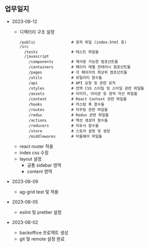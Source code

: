 ## 업무일지
- 2023-08-12
  - 디렉터리 구조 설정
    ```
    /public                # 정적 파일 (index.html 등)
    /src
      /tests               # 테스트 파일들
      /javascript
        /components        # 재사용 가능한 컴포넌트들
        /containers        # 페이지 레벨 컨테이너 컴포넌트들
        /pages             # 각 페이지의 최상위 컴포넌트들
        /utils             # 유틸리티 함수들
        /api               # API 요청 및 관련 로직
        /styles            # 전역 CSS 스타일 및 스타일 관련 파일들
        /assets            # 이미지, 아이콘 등 정적 자산 파일들
        /context           # React Context 관련 파일들
        /hooks             # 커스텀 훅 함수들
        /routes            # 라우팅 관련 파일들
        /redux             # Redux 관련 파일들
        /actions           # 액션 생성자 함수들
        /reducers          # 리듀서 함수들
        /store             # 스토어 설정 및 생성
        /middlewares       # 미들웨어 파일들
    ```
  - react router 적용
  - index css 수정
  - layout 설정
    - 공통 sidebar 영역
    - content 영역

- 2023-08-09
    - ag-grid test 및 적용

- 2023-08-05
    - eslint 및 prettier 설정

- 2023-08-02
    - backoffice 프로젝트 생성
    - git 및 remote 설정 완료